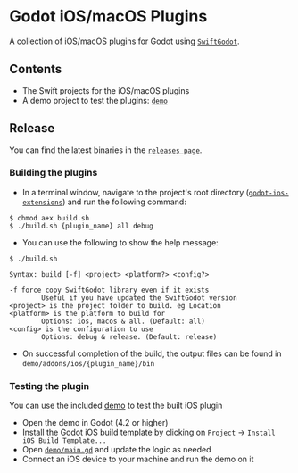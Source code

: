 # Godot iOS/macOS Plugins
A collection of iOS/macOS plugins for Godot using [`SwiftGodot`](https://github.com/migueldeicaza/SwiftGodot).

## Contents
* The Swift projects for the iOS/macOS plugins
* A demo project to test the plugins: [`demo`](demo)

## Release
You can find the latest binaries in the [`releases page`](https://github.com/KarimIbrahim/godot-ios-extensions/releases).

### Building the plugins
- In a terminal window, navigate to the project's root directory ([`godot-ios-extensions`](/)) and run the following command:
```
$ chmod a+x build.sh
$ ./build.sh {plugin_name} all debug
```
- You can use the following to show the help message:
```
$ ./build.sh

Syntax: build [-f] <project> <platform?> <config?>

-f force copy SwiftGodot library even if it exists
        Useful if you have updated the SwiftGodot version
<project> is the project folder to build. eg Location
<platform> is the platform to build for
        Options: ios, macos & all. (Default: all)
<config> is the configuration to use
        Options: debug & release. (Default: release)

```
- On successful completion of the build, the output files can be found in `demo/addons/ios/{plugin_name}/bin`

### Testing the plugin
You can use the included [demo](demo/project.godot) to test the built iOS plugin

- Open the demo in Godot (4.2 or higher)
- Install the Godot iOS build template by clicking on `Project` -> `Install iOS Build Template...`
- Open [`demo/main.gd`](demo/main.gd) and update the logic as needed 
- Connect an iOS device to your machine and run the demo on it

